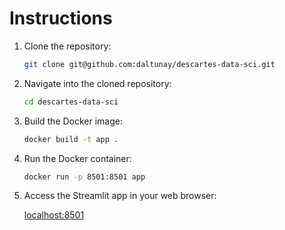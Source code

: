 # Instructions

1. Clone the repository:

   ```bash
   git clone git@github.com:daltunay/descartes-data-sci.git
   ```

2. Navigate into the cloned repository:

   ```bash
   cd descartes-data-sci
   ```

3. Build the Docker image:

   ```bash
   docker build -t app .
   ```

4. Run the Docker container:

   ```bash
   docker run -p 8501:8501 app
   ```

5. Access the Streamlit app in your web browser:

   [localhost:8501](http://localhost:8501/)
